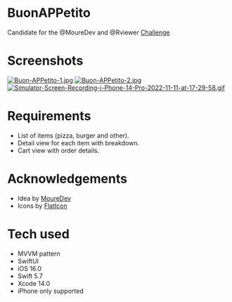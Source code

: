 # BuonAPPetito

Candidate for the @MoureDev and @Rviewer [Challenge](https://go.rviewer.io/dev-buon-appetito-es)

# Screenshots

[![Buon-APPetito-1.jpg](https://i.postimg.cc/Fs0zwhX4/Buon-APPetito-1.jpg)](https://postimg.cc/gnkGZF0S)
[![Buon-APPetito-2.jpg](https://i.postimg.cc/QdbtxSMY/Buon-APPetito-2.jpg)](https://postimg.cc/QFFsfQ1c)
[![Simulator-Screen-Recording-i-Phone-14-Pro-2022-11-11-at-17-29-58.gif](https://i.postimg.cc/JhHn8XsG/Simulator-Screen-Recording-i-Phone-14-Pro-2022-11-11-at-17-29-58.gif)](https://postimg.cc/McxxbvbS)

# Requirements

- List of items (pizza, burger and other).
- Detail view for each item with breakdown.
- Cart view with order details.

# Acknowledgements

- Idea by [MoureDev](https://mouredev.com)
- Icons by [FlatIcon](https://www.flaticon.com)

# Tech used

- MVVM pattern
- SwiftUI
- iOS 16.0
- Swift 5.7
- Xcode 14.0
- iPhone only supported
